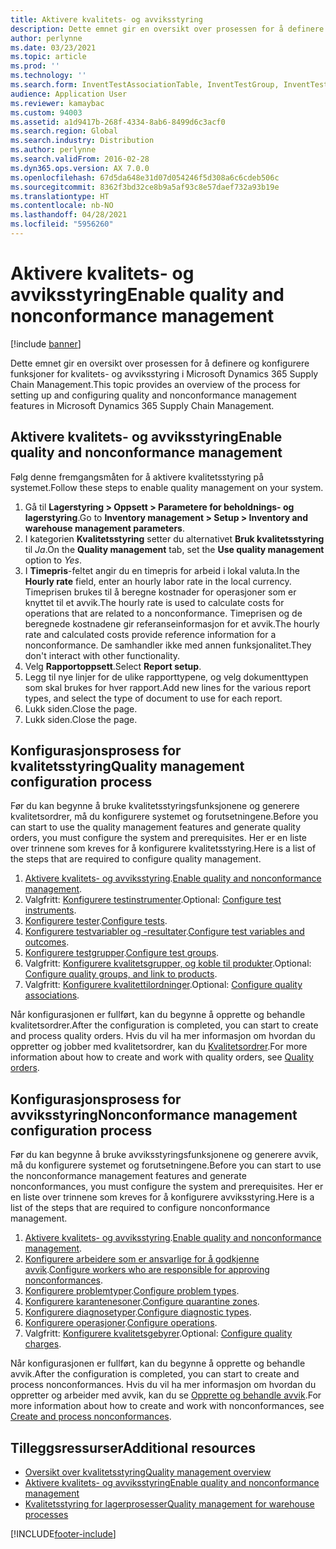 ```yaml
---
title: Aktivere kvalitets- og avviksstyring
description: Dette emnet gir en oversikt over prosessen for å definere og konfigurere funksjoner for kvalitets- og avviksstyring i Microsoft Dynamics 365 Supply Chain Management.
author: perlynne
ms.date: 03/23/2021
ms.topic: article
ms.prod: ''
ms.technology: ''
ms.search.form: InventTestAssociationTable, InventTestGroup, InventTestItemQualityGroup, InventTestTable, InventTestVariable, InventTestVariableOutcome, InventParameters, InventProblemType, InventProblemTypeSetup, InventQuarantineZone, InventTestDiagnosticType, InventTestReportSetup, SysUserManagement, InventTestRelatedOperations
audience: Application User
ms.reviewer: kamaybac
ms.custom: 94003
ms.assetid: a1d9417b-268f-4334-8ab6-8499d6c3acf0
ms.search.region: Global
ms.search.industry: Distribution
ms.author: perlynne
ms.search.validFrom: 2016-02-28
ms.dyn365.ops.version: AX 7.0.0
ms.openlocfilehash: 67d5da648e31d07d054246f5d308a6c6cdeb506c
ms.sourcegitcommit: 8362f3bd32ce8b9a5af93c8e57daef732a93b19e
ms.translationtype: HT
ms.contentlocale: nb-NO
ms.lasthandoff: 04/28/2021
ms.locfileid: "5956260"
---
```

# <a name="enable-quality-and-nonconformance-management"></a><span data-ttu-id="f0706-103">Aktivere kvalitets- og avviksstyring</span><span class="sxs-lookup"><span data-stu-id="f0706-103">Enable quality and nonconformance management</span></span>

[!include [banner](../includes/banner.md)]

<span data-ttu-id="f0706-104">Dette emnet gir en oversikt over prosessen for å definere og konfigurere funksjoner for kvalitets- og avviksstyring i Microsoft Dynamics 365 Supply Chain Management.</span><span class="sxs-lookup"><span data-stu-id="f0706-104">This topic provides an overview of the process for setting up and configuring quality and nonconformance management features in Microsoft Dynamics 365 Supply Chain Management.</span></span>

## <a name="enable-quality-and-nonconformance-management"></a><a name="enable-qm"></a><span data-ttu-id="f0706-105">Aktivere kvalitets- og avviksstyring</span><span class="sxs-lookup"><span data-stu-id="f0706-105">Enable quality and nonconformance management</span></span>

<span data-ttu-id="f0706-106">Følg denne fremgangsmåten for å aktivere kvalitetsstyring på systemet.</span><span class="sxs-lookup"><span data-stu-id="f0706-106">Follow these steps to enable quality management on your system.</span></span>

1. <span data-ttu-id="f0706-107">Gå til **Lagerstyring \> Oppsett \> Parametere for beholdnings- og lagerstyring**.</span><span class="sxs-lookup"><span data-stu-id="f0706-107">Go to **Inventory management \> Setup \> Inventory and warehouse management parameters**.</span></span>
1. <span data-ttu-id="f0706-108">I kategorien **Kvalitetsstyring** setter du alternativet **Bruk kvalitetsstyring** til *Ja*.</span><span class="sxs-lookup"><span data-stu-id="f0706-108">On the **Quality management** tab, set the **Use quality management** option to *Yes*.</span></span>
1. <span data-ttu-id="f0706-109">I **Timepris**-feltet angir du en timepris for arbeid i lokal valuta.</span><span class="sxs-lookup"><span data-stu-id="f0706-109">In the **Hourly rate** field, enter an hourly labor rate in the local currency.</span></span> <span data-ttu-id="f0706-110">Timeprisen brukes til å beregne kostnader for operasjoner som er knyttet til et avvik.</span><span class="sxs-lookup"><span data-stu-id="f0706-110">The hourly rate is used to calculate costs for operations that are related to a nonconformance.</span></span> <span data-ttu-id="f0706-111">Timeprisen og de beregnede kostnadene gir referanseinformasjon for et avvik.</span><span class="sxs-lookup"><span data-stu-id="f0706-111">The hourly rate and calculated costs provide reference information for a nonconformance.</span></span> <span data-ttu-id="f0706-112">De samhandler ikke med annen funksjonalitet.</span><span class="sxs-lookup"><span data-stu-id="f0706-112">They don't interact with other functionality.</span></span>
1. <span data-ttu-id="f0706-113">Velg **Rapportoppsett**.</span><span class="sxs-lookup"><span data-stu-id="f0706-113">Select **Report setup**.</span></span>
1. <span data-ttu-id="f0706-114">Legg til nye linjer for de ulike rapporttypene, og velg dokumenttypen som skal brukes for hver rapport.</span><span class="sxs-lookup"><span data-stu-id="f0706-114">Add new lines for the various report types, and select the type of document to use for each report.</span></span>
1. <span data-ttu-id="f0706-115">Lukk siden.</span><span class="sxs-lookup"><span data-stu-id="f0706-115">Close the page.</span></span>
1. <span data-ttu-id="f0706-116">Lukk siden.</span><span class="sxs-lookup"><span data-stu-id="f0706-116">Close the page.</span></span>

## <a name="quality-management-configuration-process"></a><span data-ttu-id="f0706-117">Konfigurasjonsprosess for kvalitetsstyring</span><span class="sxs-lookup"><span data-stu-id="f0706-117">Quality management configuration process</span></span>

<span data-ttu-id="f0706-118">Før du kan begynne å bruke kvalitetsstyringsfunksjonene og generere kvalitetsordrer, må du konfigurere systemet og forutsetningene.</span><span class="sxs-lookup"><span data-stu-id="f0706-118">Before you can start to use the quality management features and generate quality orders, you must configure the system and prerequisites.</span></span> <span data-ttu-id="f0706-119">Her er en liste over trinnene som kreves for å konfigurere kvalitetsstyring.</span><span class="sxs-lookup"><span data-stu-id="f0706-119">Here is a list of the steps that are required to configure quality management.</span></span>

1. <span data-ttu-id="f0706-120">[Aktivere kvalitets- og avviksstyring](#enable-qm).</span><span class="sxs-lookup"><span data-stu-id="f0706-120">[Enable quality and nonconformance management](#enable-qm).</span></span>
1. <span data-ttu-id="f0706-121">Valgfritt: [Konfigurere testinstrumenter](quality-test-instruments.md).</span><span class="sxs-lookup"><span data-stu-id="f0706-121">Optional: [Configure test instruments](quality-test-instruments.md).</span></span>
1. <span data-ttu-id="f0706-122">[Konfigurere tester](quality-tests.md).</span><span class="sxs-lookup"><span data-stu-id="f0706-122">[Configure tests](quality-tests.md).</span></span>
1. <span data-ttu-id="f0706-123">[Konfigurere testvariabler og -resultater](quality-test-variables.md).</span><span class="sxs-lookup"><span data-stu-id="f0706-123">[Configure test variables and outcomes](quality-test-variables.md).</span></span>
1. <span data-ttu-id="f0706-124">[Konfigurere testgrupper](quality-test-groups.md).</span><span class="sxs-lookup"><span data-stu-id="f0706-124">[Configure test groups](quality-test-groups.md).</span></span>
1. <span data-ttu-id="f0706-125">Valgfritt: [Konfigurere kvalitetsgrupper, og koble til produkter](quality-groups.md).</span><span class="sxs-lookup"><span data-stu-id="f0706-125">Optional: [Configure quality groups, and link to products](quality-groups.md).</span></span>
1. <span data-ttu-id="f0706-126">Valgfritt: [Konfigurere kvalitettilordninger](quality-associations.md).</span><span class="sxs-lookup"><span data-stu-id="f0706-126">Optional: [Configure quality associations](quality-associations.md).</span></span>

<span data-ttu-id="f0706-127">Når konfigurasjonen er fullført, kan du begynne å opprette og behandle kvalitetsordrer.</span><span class="sxs-lookup"><span data-stu-id="f0706-127">After the configuration is completed, you can start to create and process quality orders.</span></span> <span data-ttu-id="f0706-128">Hvis du vil ha mer informasjon om hvordan du oppretter og jobber med kvalitetsordrer, kan du [Kvalitetsordrer](quality-orders.md).</span><span class="sxs-lookup"><span data-stu-id="f0706-128">For more information about how to create and work with quality orders, see [Quality orders](quality-orders.md).</span></span>

## <a name="nonconformance-management-configuration-process"></a><span data-ttu-id="f0706-129">Konfigurasjonsprosess for avviksstyring</span><span class="sxs-lookup"><span data-stu-id="f0706-129">Nonconformance management configuration process</span></span>

<span data-ttu-id="f0706-130">Før du kan begynne å bruke avviksstyringsfunksjonene og generere avvik, må du konfigurere systemet og forutsetningene.</span><span class="sxs-lookup"><span data-stu-id="f0706-130">Before you can start to use the nonconformance management features and generate nonconformances, you must configure the system and prerequisites.</span></span> <span data-ttu-id="f0706-131">Her er en liste over trinnene som kreves for å konfigurere avviksstyring.</span><span class="sxs-lookup"><span data-stu-id="f0706-131">Here is a list of the steps that are required to configure nonconformance management.</span></span>

1. <span data-ttu-id="f0706-132">[Aktivere kvalitets- og avviksstyring](#enable-qm).</span><span class="sxs-lookup"><span data-stu-id="f0706-132">[Enable quality and nonconformance management](#enable-qm).</span></span>
1. <span data-ttu-id="f0706-133">[Konfigurere arbeidere som er ansvarlige for å godkjenne avvik](quality-responsible-workers.md).</span><span class="sxs-lookup"><span data-stu-id="f0706-133">[Configure workers who are responsible for approving nonconformances](quality-responsible-workers.md).</span></span>
1. <span data-ttu-id="f0706-134">[Konfigurere problemtyper](quality-problem-types.md).</span><span class="sxs-lookup"><span data-stu-id="f0706-134">[Configure problem types](quality-problem-types.md).</span></span>
1. <span data-ttu-id="f0706-135">[Konfigurere karantenesoner](quality-quarantine-zones.md).</span><span class="sxs-lookup"><span data-stu-id="f0706-135">[Configure quarantine zones](quality-quarantine-zones.md).</span></span>
1. <span data-ttu-id="f0706-136">[Konfigurere diagnosetyper](quality-diagnostic-types.md).</span><span class="sxs-lookup"><span data-stu-id="f0706-136">[Configure diagnostic types](quality-diagnostic-types.md).</span></span>
1. <span data-ttu-id="f0706-137">[Konfigurere operasjoner](quality-operations.md).</span><span class="sxs-lookup"><span data-stu-id="f0706-137">[Configure operations](quality-operations.md).</span></span>
1. <span data-ttu-id="f0706-138">Valgfritt: [Konfigurere kvalitetsgebyrer](quality-charges.md).</span><span class="sxs-lookup"><span data-stu-id="f0706-138">Optional: [Configure quality charges](quality-charges.md).</span></span>

<span data-ttu-id="f0706-139">Når konfigurasjonen er fullført, kan du begynne å opprette og behandle avvik.</span><span class="sxs-lookup"><span data-stu-id="f0706-139">After the configuration is completed, you can start to create and process nonconformances.</span></span> <span data-ttu-id="f0706-140">Hvis du vil ha mer informasjon om hvordan du oppretter og arbeider med avvik, kan du se [Opprette og behandle avvik](tasks/create-process-non-conformance.md).</span><span class="sxs-lookup"><span data-stu-id="f0706-140">For more information about how to create and work with nonconformances, see [Create and process nonconformances](tasks/create-process-non-conformance.md).</span></span>

## <a name="additional-resources"></a><span data-ttu-id="f0706-141">Tilleggsressurser</span><span class="sxs-lookup"><span data-stu-id="f0706-141">Additional resources</span></span>

- [<span data-ttu-id="f0706-142">Oversikt over kvalitetsstyring</span><span class="sxs-lookup"><span data-stu-id="f0706-142">Quality management overview</span></span>](quality-management-processes.md)
- [<span data-ttu-id="f0706-143">Aktivere kvalitets- og avviksstyring</span><span class="sxs-lookup"><span data-stu-id="f0706-143">Enable quality and nonconformance management</span></span>](enable-quality-management.md)
- [<span data-ttu-id="f0706-144">Kvalitetsstyring for lagerprosesser</span><span class="sxs-lookup"><span data-stu-id="f0706-144">Quality management for warehouse processes</span></span>](quality-management-for-warehouses-processes.md)

[!INCLUDE[footer-include](../../includes/footer-banner.md)]
